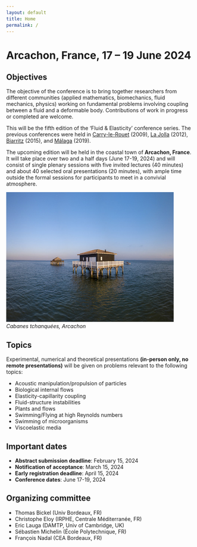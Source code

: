 ```yaml
---
layout: default
title: Home
permalink: /
---
```


# Arcachon, France, 17 – 19 June 2024

## Objectives
The objective of the conference is to bring together researchers from different communities (applied mathematics, biomechanics, fluid mechanics, physics) working on fundamental problems involving coupling between a fluid and a deformable body. Contributions of work in progress or completed are welcome.

This will be the fifth edition of the ‘Fluid & Elasticity’ conference series. The previous conferences were held in
<a href="https://www.irphe.fr/~fe09/">Carry-le-Rouet</a> (2009),
<a href="https://www.ljshoreshotel.com">La Jolla</a> (2012),
<a href="https://www.irphe.fr/~fe15/">Biarritz</a> (2015), and
<a href="https://fluidelasticity2019.wordpress.com"> Málaga</a> (2019).

The upcoming edition will be held in the coastal town of **Arcachon, France**. It will take place over two and a half days (June 17-19, 2024) and will consist of single plenary sessions with five invited lectures (40 minutes) and about 40 selected oral presentations (20 minutes), with ample time outside the formal sessions for participants to meet in a convivial atmosphere.

![Arcachon](/assets/img/ileoiseaux.jpg)
*Cabanes tchanquées, Arcachon*

## Topics
Experimental, numerical and theoretical presentations **(in-person only, no remote presentations)** will be given on problems relevant to the following topics:

- Acoustic manipulation/propulsion of particles
- Biological internal flows
- Elasticity-capillarity coupling
- Fluid-structure instabilities
- Plants and flows
- Swimming/Flying at high Reynolds numbers
- Swimming of microorganisms
- Viscoelastic media

## Important dates
- **Abstract submission deadline**: February 15, 2024
- **Notification of acceptance**: March 15,  2024
- **Early registration deadline**: April 15, 2024
- **Conference dates**: June 17-19, 2024

## Organizing committee
- Thomas Bickel (Univ Bordeaux, FR)
- Christophe Eloy (IRPHE, Centrale Méditerranée, FR)
- Eric Lauga (DAMTP, Univ of Cambridge, UK)
- Sébastien Michelin (École Polytechnique, FR)
- François Nadal (CEA Bordeaux, FR)
